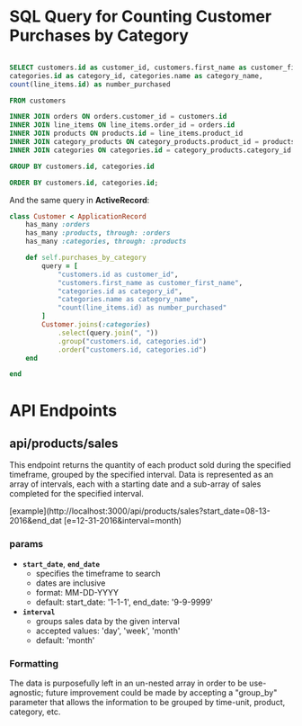

# SQL Query for Counting Customer Purchases by Category

```sql

SELECT customers.id as customer_id, customers.first_name as customer_first_name,
categories.id as category_id, categories.name as category_name,
count(line_items.id) as number_purchased 

FROM customers 

INNER JOIN orders ON orders.customer_id = customers.id 
INNER JOIN line_items ON line_items.order_id = orders.id 
INNER JOIN products ON products.id = line_items.product_id 
INNER JOIN category_products ON category_products.product_id = products.id 
INNER JOIN categories ON categories.id = category_products.category_id 

GROUP BY customers.id, categories.id

ORDER BY customers.id, categories.id;

```

And the same query in **ActiveRecord**: 

```rb
class Customer < ApplicationRecord
	has_many :orders
	has_many :products, through: :orders
	has_many :categories, through: :products

	def self.purchases_by_category
		query = [
			"customers.id as customer_id",
			"customers.first_name as customer_first_name",
			"categories.id as category_id",
			"categories.name as category_name",
			"count(line_items.id) as number_purchased"
		]
		Customer.joins(:categories)
			.select(query.join(", "))
			.group("customers.id, categories.id")
			.order("customers.id, categories.id")
	end

end
```

# API Endpoints

## api/products/sales

This endpoint returns the quantity of each product sold during the specified timeframe, grouped by the specified interval. Data is represented as an array of intervals, each with a starting date and a sub-array of sales completed for the specified interval.

[example](http://localhost:3000/api/products/sales?start_date=08-13-2016&end_dat
[e=12-31-2016&interval=month)

### params

- **`start_date`**, **`end_date`** 
	- specifies the timeframe to search
	- dates are inclusive
	- format: MM-DD-YYYY
	- default: start_date: '1-1-1', end_date: '9-9-9999'
- **`interval`**
	- groups sales data by the given interval
	- accepted values: 'day', 'week', 'month'
	- default: 'month'


### Formatting

The data is purposefully left in an un-nested array in order to be use-agnostic;
future improvement could be made by accepting a "group_by" parameter that allows
the information to be grouped by time-unit, product, category, etc.
